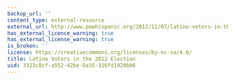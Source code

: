 ```yaml
---
backup_url: ''
content_type: external-resource
external_url: http://www.pewhispanic.org/2012/11/07/latino-voters-in-the-2012-election/
has_external_licence_warning: true
has_external_license_warning: true
is_broken: ''
license: https://creativecommons.org/licenses/by-nc-sa/4.0/
title: Latino Voters in the 2012 Election
uid: 3323c8cf-a552-42be-9a35-316fd1920bb6
---
```

